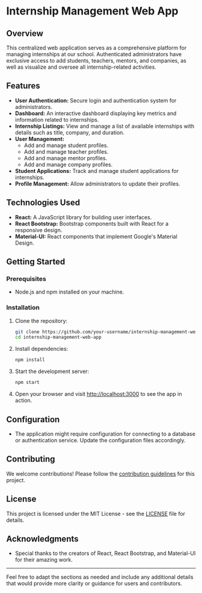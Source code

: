 # Internship Management Web App

## Overview

This centralized web application serves as a comprehensive platform for managing internships at our school. Authenticated administrators have exclusive access to add students, teachers, mentors, and companies, as well as visualize and oversee all internship-related activities.

## Features

- **User Authentication:** Secure login and authentication system for administrators.
- **Dashboard:** An interactive dashboard displaying key metrics and information related to internships.
- **Internship Listings:** View and manage a list of available internships with details such as title, company, and duration.
- **User Management:**
  - Add and manage student profiles.
  - Add and manage teacher profiles.
  - Add and manage mentor profiles.
  - Add and manage company profiles.
- **Student Applications:** Track and manage student applications for internships.
- **Profile Management:** Allow administrators to update their profiles.

## Technologies Used

- **React:** A JavaScript library for building user interfaces.
- **React Bootstrap:** Bootstrap components built with React for a responsive design.
- **Material-UI:** React components that implement Google's Material Design.

## Getting Started

### Prerequisites

- Node.js and npm installed on your machine.

### Installation

1. Clone the repository:

   ```bash
   git clone https://github.com/your-username/internship-management-web-app.git
   cd internship-management-web-app
   ```

2. Install dependencies:

   ```bash
   npm install
   ```

3. Start the development server:

   ```bash
   npm start
   ```

4. Open your browser and visit [http://localhost:3000](http://localhost:3000) to see the app in action.

## Configuration

- The application might require configuration for connecting to a database or authentication service. Update the configuration files accordingly.

## Contributing

We welcome contributions! Please follow the [contribution guidelines](CONTRIBUTING.md) for this project.

## License

This project is licensed under the MIT License - see the [LICENSE](LICENSE) file for details.

## Acknowledgments

- Special thanks to the creators of React, React Bootstrap, and Material-UI for their amazing work.

---

Feel free to adapt the sections as needed and include any additional details that would provide more clarity or guidance for users and contributors.

